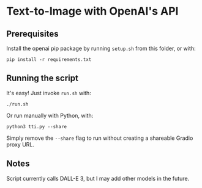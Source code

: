 # Text-to-Image with OpenAI's API

## Prerequisites

Install the openai pip package by running `setup.sh` from this folder, or with:

```
pip install -r requirements.txt
```

## Running the script

It's easy! Just invoke `run.sh` with:

```
./run.sh
```

Or run manually with Python, with:

```
python3 tti.py --share
```

Simply remove the `--share` flag to run without creating a shareable Gradio proxy URL.

## Notes

Script currently calls DALL-E 3, but I may add other models in the future. 
